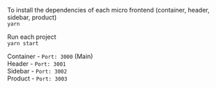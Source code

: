 To install the dependencies of each micro frontend (container, header, sidebar, product)   
`yarn`

Run each project  
`yarn start`

Container - `Port: 3000` (Main)  
Header - `Port: 3001`  
Sidebar - `Port: 3002`  
Product - `Port: 3003`  
